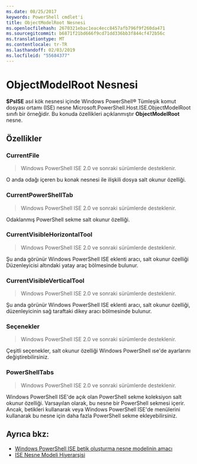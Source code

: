 ```yaml
---
ms.date: 08/25/2017
keywords: PowerShell cmdlet'i
title: ObjectModelRoot Nesnesi
ms.openlocfilehash: 2670321ebac1eac4ecc8457afb796f9f260da471
ms.sourcegitcommit: b6871f21bd666f9cd71dd336bb3f844cf472b56c
ms.translationtype: MT
ms.contentlocale: tr-TR
ms.lasthandoff: 02/03/2019
ms.locfileid: "55684377"
---
```

# <a name="the-objectmodelroot-object"></a>ObjectModelRoot Nesnesi

**$PsISE** asıl kök nesnesi içinde Windows PowerShell® Tümleşik komut dosyası ortamı (ISE) nesne Microsoft.PowerShell.Host.ISE.ObjectModelRoot sınıfı bir örneğidir.
Bu konuda özellikleri açıklanmıştır **ObjectModelRoot** nesne.

## <a name="properties"></a>Özellikler

### <a name="currentfile"></a>CurrentFile

> Windows PowerShell ISE 2.0 ve sonraki sürümlerde desteklenir.

O anda odağı içeren bu konak nesnesi ile ilişkili dosya salt okunur özelliği.

### <a name="currentpowershelltab"></a>CurrentPowerShellTab

> Windows PowerShell ISE 2.0 ve sonraki sürümlerde desteklenir.

Odaklanmış PowerShell sekme salt okunur özelliği.

### <a name="currentvisiblehorizontaltool"></a>CurrentVisibleHorizontalTool

> Windows PowerShell ISE 2.0 ve sonraki sürümlerde desteklenir.

Şu anda görünür Windows PowerShell ISE eklenti aracı, salt okunur özelliği Düzenleyicisi altındaki yatay araç bölmesinde bulunur.

### <a name="currentvisibleverticaltool"></a>CurrentVisibleVerticalTool

> Windows PowerShell ISE 2.0 ve sonraki sürümlerde desteklenir.

Şu anda görünür Windows PowerShell ISE eklenti aracı, salt okunur özelliği, düzenleyicinin sağ taraftaki dikey aracı bölmesinde bulunur.

### <a name="options"></a>Seçenekler

> Windows PowerShell ISE 2.0 ve sonraki sürümlerde desteklenir.

Çeşitli seçenekler, salt okunur özelliği Windows PowerShell ıse'de ayarlarını değiştirebilirsiniz.

### <a name="powershelltabs"></a>PowerShellTabs

> Windows PowerShell ISE 2.0 ve sonraki sürümlerde desteklenir.

Windows PowerShell ISE'de açık olan PowerShell sekme koleksiyon salt okunur özelliği. Varsayılan olarak, bu nesne bir PowerShell sekmesi içerir. Ancak, betikleri kullanarak veya Windows PowerShell ISE'de menülerini kullanarak bu nesne için daha fazla PowerShell sekme ekleyebilirsiniz.

## <a name="see-also"></a>Ayrıca bkz:

- [Windows PowerShell ISE betik oluşturma nesne modelinin amacı](Purpose-of-the-Windows-PowerShell-ISE-Scripting-Object-Model.md)
- [ISE Nesne Modeli Hiyerarşisi](The-ISE-Object-Model-Hierarchy.md)